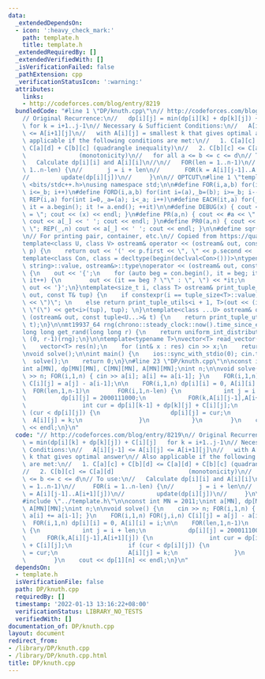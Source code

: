 ```yaml
---
data:
  _extendedDependsOn:
  - icon: ':heavy_check_mark:'
    path: template.h
    title: template.h
  _extendedRequiredBy: []
  _extendedVerifiedWith: []
  _isVerificationFailed: false
  _pathExtension: cpp
  _verificationStatusIcon: ':warning:'
  attributes:
    links:
    - http://codeforces.com/blog/entry/8219
  bundledCode: "#line 1 \"DP/knuth.cpp\"\n// http://codeforces.com/blog/entry/8219\n\
    // Original Recurrence:\n//   dp[i][j] = min(dp[i][k] + dp[k][j]) + C[i][j]  \
    \ for k = i+1..j-1\n// Necessary & Sufficient Conditions:\n//   A[i][j-1] <= A[i][j]\
    \ <= A[i+1][j]\n//   with A[i][j] = smallest k that gives optimal answer\n// Also\
    \ applicable if the following conditions are met:\n//   1. C[a][c] + C[b][d] <=\
    \ C[a][d] + C[b][c] (quadrangle inequality)\n//   2. C[b][c] <= C[a][d]      \
    \               (monotonicity)\n//   for all a <= b <= c <= d\n// To use:\n//\
    \   Calculate dp[i][i] and A[i][i]\n//\n//   FOR(len = 1..n-1)\n//     FOR(i =\
    \ 1..n-len) {\n//       j = i + len\n//       FOR(k = A[i][j-1]..A[i+1][j])\n\
    //         update(dp[i][j])\n//     }\n\n// OPTCUT\n#line 1 \"template.h\"\n#include\
    \ <bits/stdc++.h>\nusing namespace std;\n\n#define FOR(i,a,b) for(int i=(a),_b=(b);\
    \ i<=_b; i++)\n#define FORD(i,a,b) for(int i=(a),_b=(b); i>=_b; i--)\n#define\
    \ REP(i,a) for(int i=0,_a=(a); i<_a; i++)\n#define EACH(it,a) for(__typeof(a.begin())\
    \ it = a.begin(); it != a.end(); ++it)\n\n#define DEBUG(x) { cout << #x << \"\
    \ = \"; cout << (x) << endl; }\n#define PR(a,n) { cout << #a << \" = \"; FOR(_,1,n)\
    \ cout << a[_] << ' '; cout << endl; }\n#define PR0(a,n) { cout << #a << \" =\
    \ \"; REP(_,n) cout << a[_] << ' '; cout << endl; }\n\n#define sqr(x) ((x) * (x))\n\
    \n// For printing pair, container, etc.\n// Copied from https://quangloc99.github.io/2021/07/30/my-CP-debugging-template.html\n\
    template<class U, class V> ostream& operator << (ostream& out, const pair<U, V>&\
    \ p) {\n    return out << '(' << p.first << \", \" << p.second << ')';\n}\n\n\
    template<class Con, class = decltype(begin(declval<Con>()))>\ntypename enable_if<!is_same<Con,\
    \ string>::value, ostream&>::type\noperator << (ostream& out, const Con& con)\
    \ {\n    out << '{';\n    for (auto beg = con.begin(), it = beg; it != con.end();\
    \ it++) {\n        out << (it == beg ? \"\" : \", \") << *it;\n    }\n    return\
    \ out << '}';\n}\ntemplate<size_t i, class T> ostream& print_tuple_utils(ostream&\
    \ out, const T& tup) {\n    if constexpr(i == tuple_size<T>::value) return out\
    \ << \")\"; \n    else return print_tuple_utils<i + 1, T>(out << (i ? \", \" :\
    \ \"(\") << get<i>(tup), tup); \n}\ntemplate<class ...U> ostream& operator <<\
    \ (ostream& out, const tuple<U...>& t) {\n    return print_tuple_utils<0, tuple<U...>>(out,\
    \ t);\n}\n\nmt19937_64 rng(chrono::steady_clock::now().time_since_epoch().count());\n\
    long long get_rand(long long r) {\n    return uniform_int_distribution<long long>\
    \ (0, r-1)(rng);\n}\n\ntemplate<typename T>\nvector<T> read_vector(int n) {\n\
    \    vector<T> res(n);\n    for (int& x : res) cin >> x;\n    return res;\n}\n\
    \nvoid solve();\n\nint main() {\n    ios::sync_with_stdio(0); cin.tie(0);\n  \
    \  solve();\n    return 0;\n}\n#line 23 \"DP/knuth.cpp\"\n\nconst int MN = 2011;\n\
    int a[MN], dp[MN][MN], C[MN][MN], A[MN][MN];\nint n;\n\nvoid solve() {\n    cin\
    \ >> n; FOR(i,1,n) { cin >> a[i]; a[i] += a[i-1]; }\n    FOR(i,1,n) FOR(j,i,n)\
    \ C[i][j] = a[j] - a[i-1];\n\n    FOR(i,1,n) dp[i][i] = 0, A[i][i] = i;\n\n  \
    \  FOR(len,1,n-1)\n        FOR(i,1,n-len) {\n            int j = i + len;\n  \
    \          dp[i][j] = 2000111000;\n            FOR(k,A[i][j-1],A[i+1][j]) {\n\
    \                int cur = dp[i][k-1] + dp[k][j] + C[i][j];\n                if\
    \ (cur < dp[i][j]) {\n                    dp[i][j] = cur;\n                  \
    \  A[i][j] = k;\n                }\n            }\n        }\n    cout << dp[1][n]\
    \ << endl;\n}\n"
  code: "// http://codeforces.com/blog/entry/8219\n// Original Recurrence:\n//   dp[i][j]\
    \ = min(dp[i][k] + dp[k][j]) + C[i][j]   for k = i+1..j-1\n// Necessary & Sufficient\
    \ Conditions:\n//   A[i][j-1] <= A[i][j] <= A[i+1][j]\n//   with A[i][j] = smallest\
    \ k that gives optimal answer\n// Also applicable if the following conditions\
    \ are met:\n//   1. C[a][c] + C[b][d] <= C[a][d] + C[b][c] (quadrangle inequality)\n\
    //   2. C[b][c] <= C[a][d]                     (monotonicity)\n//   for all a\
    \ <= b <= c <= d\n// To use:\n//   Calculate dp[i][i] and A[i][i]\n//\n//   FOR(len\
    \ = 1..n-1)\n//     FOR(i = 1..n-len) {\n//       j = i + len\n//       FOR(k\
    \ = A[i][j-1]..A[i+1][j])\n//         update(dp[i][j])\n//     }\n\n// OPTCUT\n\
    #include \"../template.h\"\n\nconst int MN = 2011;\nint a[MN], dp[MN][MN], C[MN][MN],\
    \ A[MN][MN];\nint n;\n\nvoid solve() {\n    cin >> n; FOR(i,1,n) { cin >> a[i];\
    \ a[i] += a[i-1]; }\n    FOR(i,1,n) FOR(j,i,n) C[i][j] = a[j] - a[i-1];\n\n  \
    \  FOR(i,1,n) dp[i][i] = 0, A[i][i] = i;\n\n    FOR(len,1,n-1)\n        FOR(i,1,n-len)\
    \ {\n            int j = i + len;\n            dp[i][j] = 2000111000;\n      \
    \      FOR(k,A[i][j-1],A[i+1][j]) {\n                int cur = dp[i][k-1] + dp[k][j]\
    \ + C[i][j];\n                if (cur < dp[i][j]) {\n                    dp[i][j]\
    \ = cur;\n                    A[i][j] = k;\n                }\n            }\n\
    \        }\n    cout << dp[1][n] << endl;\n}\n"
  dependsOn:
  - template.h
  isVerificationFile: false
  path: DP/knuth.cpp
  requiredBy: []
  timestamp: '2022-01-13 13:16:22+08:00'
  verificationStatus: LIBRARY_NO_TESTS
  verifiedWith: []
documentation_of: DP/knuth.cpp
layout: document
redirect_from:
- /library/DP/knuth.cpp
- /library/DP/knuth.cpp.html
title: DP/knuth.cpp
---
```

